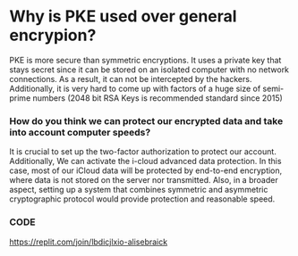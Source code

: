 # Why is PKE used over general encrypion?

PKE is more secure than symmetric encryptions. It uses a private key that stays secret since it can be stored  on an isolated computer with no network connections. As a result, it can not be intercepted by the hackers. Additionally, it is very hard to come up with factors of a huge size of  semi-prime numbers (2048 bit RSA Keys is recommended standard since 2015)


### How do you think we can protect our encrypted data and take into account computer speeds?

It is crucial to set up the two-factor authorization to protect our account. Additionally, We can activate the i-cloud advanced data protection. In this case, most of our iCloud data will be protected by end-to-end encryption, where data is not stored on the server nor transmitted. Also, in a broader aspect, setting up a system that combines symmetric and asymmetric cryptographic protocol would provide protection and reasonable speed.

### CODE
https://replit.com/join/lbdicjlxio-alisebraick
